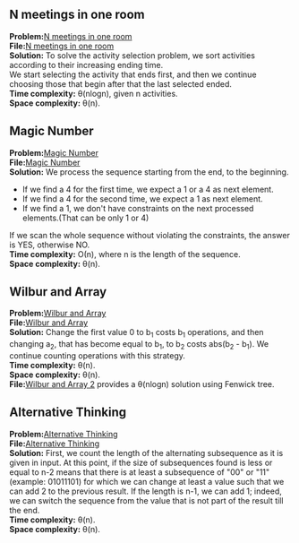 ## N meetings in one room
**Problem:**[N meetings in one room](https://practice.geeksforgeeks.org/problems/n-meetings-in-one-room-1587115620/1) \
**File:**[N meetings in one room](https://github.com/eleonoradgr/CompetitiveProgramming/blob/master/Lecture22/meetings.cpp) \
**Solution:** To solve the activity selection problem, we sort activities according to their increasing ending time.\
We start selecting the activity that ends first, and then we continue choosing those that begin after that the last selected ended.\
**Time complexity:** &theta;(nlogn), given n activities.\
**Space complexity:** &theta;(n).

## Magic Number
**Problem:**[Magic Number](http://codeforces.com/problemset/problem/320/A?locale=en) \
**File:**[Magic Number](https://github.com/eleonoradgr/CompetitiveProgramming/blob/master/Lecture22/magicnumbers.cpp) \
**Solution:** We process the sequence starting from the end, to the beginning.
- If we find a 4 for the first time, we expect a 1 or a 4 as next element.
- If we find a 4 for the second time, we expect a 1 as next element.
- If we find a 1, we don't have constraints on the next processed elements.(That can be only 1 or 4)
  
If we scan the whole sequence without violating the constraints, the answer is YES, otherwise NO.\
**Time complexity:** &Omicron;(n), where n is the length of the sequence.\
**Space complexity:** &theta;(n).

## Wilbur and Array
**Problem:**[Wilbur and Array](http://codeforces.com/problemset/problem/596/B) \
**File:**[Wilbur and Array](https://github.com/eleonoradgr/CompetitiveProgramming/blob/master/Lecture22/wilbur.cpp) \
**Solution:** Change the first value 0 to b<sub>1</sub> costs b<sub>1</sub> operations, and then changing a<sub>2</sub>, that has become equal to b<sub>1</sub>, to b<sub>2</sub> costs
abs(b<sub>2</sub> - b<sub>1</sub>). We continue counting operations with this strategy.\
**Time complexity:** &theta;(n).\
**Space complexity:** &theta;(n).\
**File:**[Wilbur and Array 2](https://github.com/eleonoradgr/CompetitiveProgramming/blob/master/Lecture22/wilburarray.cpp) provides a &theta;(nlogn) solution using Fenwick tree.

## Alternative Thinking
**Problem:**[Alternative Thinking](http://codeforces.com/problemset/problem/603/A?locale=en) \
**File:**[Alternative Thinking](https://github.com/eleonoradgr/CompetitiveProgramming/blob/master/Lecture22/altthink.cpp) \
**Solution:** First, we count the length of the alternating subsequence as it is given in input. At this point, if the size of subsequences found is less or equal to n-2 means that there is at least a subsequence of "00" or "11"(example: 01011101) for which we can change at least a value such that we can add 2 to the previous result.
If the length is n-1, we can add 1; indeed, we can switch the sequence from the value that is not part of the result till the end.\
**Time complexity:** &theta;(n).\
**Space complexity:** &theta;(n).